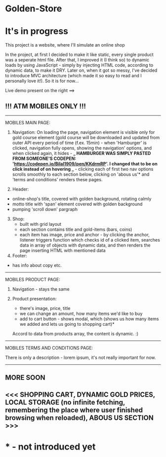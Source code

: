 ﻿# Golden-Store

<h1>It's in progress</h1>

This project is a website, where I'll simulate an online shop

In the project, at first I decided to make it like static, every single product was a seperate html file. After that, I improved it (I think so) to dynamic loads by using JavaScript - simply by injecting HTML code, according to dynamic data, to make it DRY. Later on, when it got so messy, I've decided to introduce MVC architecture (which made it so easy to read and I personally love it!). So it is for now...



Live demo present on the right ==>

## <h2>!!! ATM MOBILES ONLY !!!</h2>

---

MOBILES MAIN PAGE:

1. Navigation:
   On loading the page, navigation element is visible only for gold course element (gold course will be downloaded and updated from outer API every period of time (f.ex. 15min) - when 'Hamburger' is clicked, navigation fully opens, showing the navigation' options, and when clicked again, it hides - **_ HAMBURGER WAS SIMPLY PASTED FROM SOMEONE'S CODEPEN: 'https://codepen.io/Bilal1909/pen/KKdrmRP'. I changed that to be on click instead of on hovering _** - clicking each of first two nav options scrolls smoothly to each section below, clicking on 'abous us'* and 'terms and conditions' renders these pages.
   
2. Header:
- online-shop's title, covered with golden background, rotating calmly
- motto title with 'span' element covered with golden background
- pumping 'scroll down' pargraph

3. Shop:
   - built with grid layout
   - each section contains title and gold-items (bars, coins)
   - each item has image, price and anchor - by clicking the anchor, listener triggers function which checks id of a clicked item, searches data in array of objects with dynamic data, and then renders the page inserting HTML with mentioned data
4. Footer:
- has info about copy etc.

---

MOBILES PRODUCT PAGE:

1. Navigation - stays the same

2. Product presentation:
   - there's image, price, title
   - we can change an amount, how many items we'd like to buy
   - add to cart button - shows modal, which (shows us how many items we added and lets us going to shopping cart)*  

   Accord to data from products array, the content is dynamic. :)
   
---

MOBILES TERMS AND CONDITIONS PAGE:

There is only a description - lorem ipsum, it's not really important for now.
   
---
<h2> MORE SOON <h2>
<<< SHOPPING CART, DYNAMIC GOLD PRICES, LOCAL STORAGE (no infinite fetching, remembering the place where user finished browsing when reloaded), ABOUS US SECTION >>>  

  <h1> * - not introduced yet <h1>
